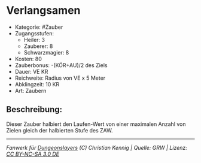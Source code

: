 # Verlangsamen

- Kategorie: #Zauber
- Zugangsstufen:
  - Heiler: 3
  - Zauberer: 8
  - Schwarzmagier: 8
- Kosten: 80
- Zauberbonus: -(KÖR+AU)/2 des Ziels
- Dauer: VE KR
- Reichweite: Radius von VE x 5 Meter
- Abklingzeit: 10 KR
- Art: Zaubern

## Beschreibung:

Dieser Zauber halbiert den Laufen-Wert von einer maximalen Anzahl von Zielen gleich der halbierten Stufe des ZAW.

---

_Fanwerk für [Dungeonslayers](https://www.dungeonslayers.net/) (C) Christian Kennig | Quelle: GRW | Lizenz: [CC BY-NC-SA 3.0 DE](https://creativecommons.org/licenses/by-nc-sa/3.0/de/)_
